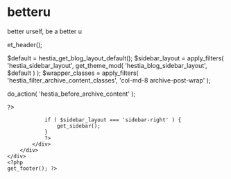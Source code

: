 # betteru
better urself, be a better u


et_header();

$default         = hestia_get_blog_layout_default();
$sidebar_layout  = apply_filters( 'hestia_sidebar_layout', get_theme_mod( 'hestia_blog_sidebar_layout', $default ) );
$wrapper_classes = apply_filters( 'hestia_filter_archive_content_classes', 'col-md-8 archive-post-wrap' );

do_action( 'hestia_before_archive_content' );

?>

<div class="<?php echo hestia_layout(); ?>">
	<div class="hestia-blogs" data-layout="<?php echo esc_attr( $sidebar_layout ); ?>">
		<div class="container">
			<div class="row">
				<?php
				if ( $sidebar_layout === 'sidebar-left' ) {
					get_sidebar();
				}
				?>
				<div class="<?php echo esc_attr( $wrapper_classes ); ?>">
					<?php
					if ( have_posts() ) :
						while ( have_posts() ) :
							the_post();
							get_template_part( 'template-parts/content' );
						endwhile;
						the_posts_pagination();
						else :
							get_template_part( 'template-parts/content', 'none' );
					endif;
						?>
				</div>
				<?php

				if ( $sidebar_layout === 'sidebar-right' ) {
					get_sidebar();
				}
				?>
			</div>
		</div>
	</div>
	<?php
	get_footer(); ?>
